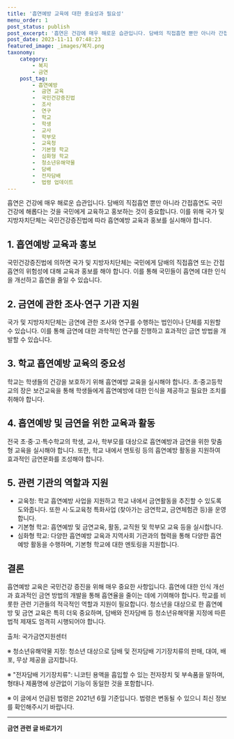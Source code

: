```yaml
---
title: '흡연예방 교육에 대한 중요성과 필요성'
menu_order: 1
post_status: publish
post_excerpt: '흡연은 건강에 매우 해로운 습관입니다. 담배의 직접흡연 뿐만 아니라 간접흡연도 국민건강에 해롭다는 것을 국민에게 교육하고 홍보하는 것이 중요합니다. 이를 위해 국가 및 지방자치단체는 국민건강증진법에 따라 흡연예방 교육과 홍보를 실시해야 합니다.'
post_date: 2023-11-11 07:48:23
featured_image: _images/복지.png
taxonomy:
    category:
        - 복지
        - 금연
    post_tag:
        - 흡연예방
        -  금연 교육
        -  국민건강증진법
        -  조사
        -  연구
        -  학교
        -  학생
        -  교사
        -  학부모
        -  교육청
        -  기본형 학교
        -  심화형 학교
        -  청소년유해약물
        -  담배
        -  전자담배
        -  법령 업데이트
---
```



흡연은 건강에 매우 해로운 습관입니다. 담배의 직접흡연 뿐만 아니라 간접흡연도 국민건강에 해롭다는 것을 국민에게 교육하고 홍보하는 것이 중요합니다. 이를 위해 국가 및 지방자치단체는 국민건강증진법에 따라 흡연예방 교육과 홍보를 실시해야 합니다.

## 1. 흡연예방 교육과 홍보

국민건강증진법에 의하면 국가 및 지방자치단체는 국민에게 담배의 직접흡연 또는 간접흡연의 위험성에 대해 교육과 홍보를 해야 합니다. 이를 통해 국민들이 흡연에 대한 인식을 개선하고 흡연을 줄일 수 있습니다.

## 2. 금연에 관한 조사·연구 기관 지원

국가 및 지방자치단체는 금연에 관한 조사와 연구를 수행하는 법인이나 단체를 지원할 수 있습니다. 이를 통해 금연에 대한 과학적인 연구를 진행하고 효과적인 금연 방법을 개발할 수 있습니다.

## 3. 학교 흡연예방 교육의 중요성

학교는 학생들의 건강을 보호하기 위해 흡연예방 교육을 실시해야 합니다. 초·중고등학교의 장은 보건교육을 통해 학생들에게 흡연예방에 대한 인식을 제공하고 필요한 조치를 취해야 합니다.

## 4. 흡연예방 및 금연을 위한 교육과 활동

전국 초·중·고·특수학교의 학생, 교사, 학부모를 대상으로 흡연예방과 금연을 위한 맞춤형 교육을 실시해야 합니다. 또한, 학교 내에서 멘토링 등의 흡연예방 활동을 지원하여 효과적인 금연문화를 조성해야 합니다.

## 5. 관련 기관의 역할과 지원

- 교육청: 학교 흡연예방 사업을 지원하고 학교 내에서 금연활동을 추진할 수 있도록 도와줍니다. 또한 시·도교육청 특화사업 (찾아가는 금연학교, 금연체험관 등)을 운영합니다.
- 기본형 학교: 흡연예방 및 금연교육, 활동, 교직원 및 학부모 교육 등을 실시합니다.
- 심화형 학교: 다양한 흡연예방 교육과 지역사회 기관과의 협력을 통해 다양한 흡연예방 활동을 수행하며, 기본형 학교에 대한 멘토링을 지원합니다.

## 결론

흡연예방 교육은 국민건강 증진을 위해 매우 중요한 사항입니다. 흡연에 대한 인식 개선과 효과적인 금연 방법의 개발을 통해 흡연율을 줄이는 데에 기여해야 합니다. 학교를 비롯한 관련 기관들의 적극적인 역할과 지원이 필요합니다. 청소년을 대상으로 한 흡연예방 및 금연 교육은 특히 더욱 중요하며, 담배와 전자담배 등 청소년유해약물 지정에 따른 법적 제재도 엄격히 시행되어야 합니다.

출처: 국가금연지원센터

※ 청소년유해약물 지정: 청소년 대상으로 담배 및 전자담배 기기장치류의 판매, 대여, 배포, 무상 제공을 금지합니다.

※ "전자담배 기기장치류": 니코틴 용액을 흡입할 수 있는 전자장치 및 부속품을 말하며, 형태나 제품명에 상관없이 기능이 동일한 것을 포함합니다.

※ 이 글에서 언급된 법령은 2021년 6월 기준입니다. 법령은 변동될 수 있으니 최신 정보를 확인해주시기 바랍니다.
<!-- wp:separator -->
<hr class="wp-block-separator has-alpha-channel-opacity"/>
<!-- /wp:separator -->

<!-- wp:group {"backgroundColor":"base","layout":{"type":"constrained"}} -->
<div class="wp-block-group has-base-background-color has-background"><!-- wp:paragraph {"align":"center","fontSize":"medium"} -->
<p class="has-text-align-center has-large-font-size"><strong>금연 관련 글 바로가기</strong></p>
<!-- /wp:paragraph -->


<!-- wp:latest-posts
{"categories":[{"id":15153,"count":19,"description":"","link":"https://uknowlaw.com/category/%ea%b8%88%ec%97%b0/","name":"금연","slug":"금연","taxonomy":"category","parent":0,"meta":[],"_links":{"self":[{"href":"https://uknowlaw.com/wp-json/wp/v2/categories/15153"}],"collection":[{"href":"https://uknowlaw.com/wp-json/wp/v2/categories"}],"about":[{"href":"https://uknowlaw.com/wp-json/wp/v2/taxonomies/category"}],"wp:post_type":[{"href":"https://uknowlaw.com/wp-json/wp/v2/posts?categories=15153"}],"curies":[{"name":"wp","href":"https://api.w.org/{rel}","templated":true}]}}],"postsToShow":100,"excerptLength":28,"postLayout":"grid","columns":2,"featuredImageAlign":"left","featuredImageSizeSlug":"large","fontSize":"small"} /--></div>
<!-- /wp:group -->